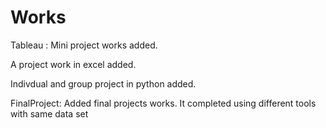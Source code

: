# Works

Tableau : Mini project works added.

A project work in excel added.

Indivdual and group project in python added.

FinalProject: Added final projects works. It completed using different tools with same data set

